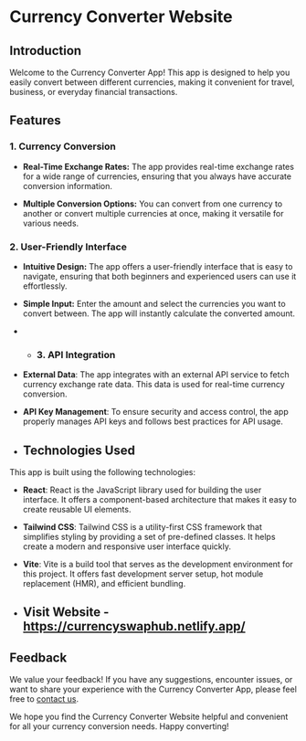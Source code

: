 # Currency Converter Website

## Introduction

Welcome to the Currency Converter App! This app is designed to help you easily convert between different currencies, making it convenient for travel, business, or everyday financial transactions.

## Features

### 1. Currency Conversion

- **Real-Time Exchange Rates:** The app provides real-time exchange rates for a wide range of currencies, ensuring that you always have accurate conversion information.

- **Multiple Conversion Options:** You can convert from one currency to another or convert multiple currencies at once, making it versatile for various needs.

### 2. User-Friendly Interface

- **Intuitive Design:** The app offers a user-friendly interface that is easy to navigate, ensuring that both beginners and experienced users can use it effortlessly.

- **Simple Input:** Enter the amount and select the currencies you want to convert between. The app will instantly calculate the converted amount.

- - ### 3. API Integration

- **External Data**: The app integrates with an external API service to fetch currency exchange rate data. This data is used for real-time currency conversion.

- **API Key Management**: To ensure security and access control, the app properly manages API keys and follows best practices for API usage.

- ## Technologies Used

This app is built using the following technologies:

- **React**: React is the JavaScript library used for building the user interface. It offers a component-based architecture that makes it easy to create reusable UI elements.

- **Tailwind CSS**: Tailwind CSS is a utility-first CSS framework that simplifies styling by providing a set of pre-defined classes. It helps create a modern and responsive user interface quickly.

- **Vite**: Vite is a build tool that serves as the development environment for this project. It offers fast development server setup, hot module replacement (HMR), and efficient bundling.

- ## Visit Website - https://currencyswaphub.netlify.app/

## Feedback

We value your feedback! If you have any suggestions, encounter issues, or want to share your experience with the Currency Converter App, please feel free to [contact us](priyanshukr449@gmail.com).

We hope you find the Currency Converter Website helpful and convenient for all your currency conversion needs. Happy converting!
